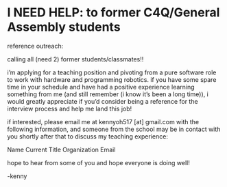 # I NEED HELP: to former C4Q/General Assembly students

reference outreach:

calling all (need 2) former students/classmates!! 

i’m applying for a teaching position and pivoting from a pure software role to work with hardware and programming robotics. if you have some spare time in your schedule and have had a positive experience learning something from me (and still remember (i know it’s been a long time)), i would greatly appreciate if you’d consider being a reference for the interview process and help me land this job! 

if interested, please email me at kennyoh517 [at] gmail.com with the following information, and someone from the school may be in contact with you shortly after that to discuss my teaching experience:

Name
Current Title 
Organization
Email

hope to hear from some of you and hope everyone is doing well!

-kenny

